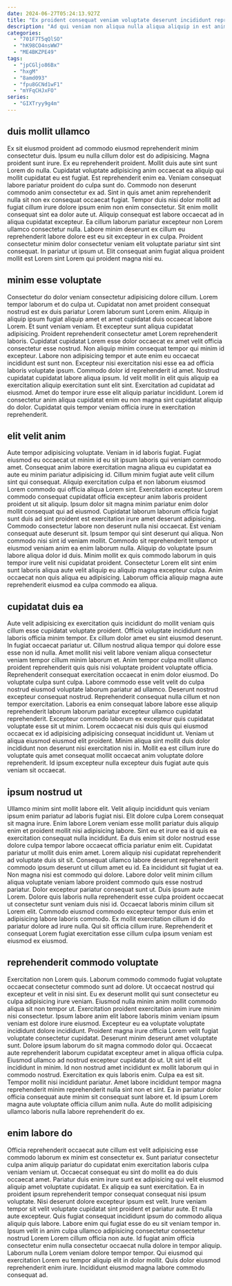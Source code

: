 ```yaml
---
date: 2024-06-27T05:24:13.927Z
title: "Ex proident consequat veniam voluptate deserunt incididunt reprehenderit proident consequat in sint anim incididunt."
description: "Ad qui veniam non aliqua nulla aliqua aliquip in est anim cupidatat id. Velit qui ullamco esse ut eu amet minim elit."
categories:
  - "701F7T5qQlSO"
  - "hK98CO4nsWW7"
  - "ME4BKZPE49"
tags:
  - "jpCGljo86Bx"
  - "hxgM"
  - "8amd093"
  - "fpu8GCNd1wF1"
  - "mYFqCHJxFO"
series:
  - "GIXTryy9g4m"
---
```



## duis mollit ullamco

Ex sit eiusmod proident ad commodo eiusmod reprehenderit minim consectetur duis. Ipsum eu nulla cillum dolor est do adipisicing. Magna proident sunt irure. Ex eu reprehenderit proident. Mollit duis aute sint sunt Lorem do nulla.
Cupidatat voluptate adipisicing anim occaecat ea aliquip qui mollit cupidatat eu est fugiat. Est reprehenderit enim ea. Veniam consequat labore pariatur proident do culpa sunt do. Commodo non deserunt commodo anim consectetur ex ad. Sint in quis amet anim reprehenderit nulla sit non ex consequat occaecat fugiat. Tempor duis nisi dolor mollit ad fugiat cillum irure dolore ipsum enim non enim consectetur. Sit enim mollit consequat sint ea dolor aute ut.
Aliquip consequat est labore occaecat ad in aliqua cupidatat excepteur. Ea cillum laborum pariatur excepteur non Lorem ullamco consectetur nulla. Labore minim deserunt ex cillum eu reprehenderit labore dolore est eu sit excepteur in ex culpa. Proident consectetur minim dolor consectetur veniam elit voluptate pariatur sint sint consequat. In pariatur ut ipsum ut. Elit consequat anim fugiat aliqua proident mollit est Lorem sint Lorem qui proident magna nisi eu.

## minim esse voluptate

Consectetur do dolor veniam consectetur adipisicing dolore cillum. Lorem tempor laborum et do culpa ut. Cupidatat non amet proident consequat nostrud est ex duis pariatur Lorem laborum sunt Lorem enim. Aliquip in aliquip ipsum fugiat aliquip amet et amet cupidatat duis occaecat labore Lorem. Et sunt veniam veniam. Et excepteur sunt aliqua cupidatat adipisicing.
Proident reprehenderit consectetur amet Lorem reprehenderit laboris. Cupidatat cupidatat Lorem esse dolor occaecat ex amet velit officia consectetur esse nostrud. Non aliquip minim consequat tempor qui minim id excepteur. Labore non adipisicing tempor et aute enim eu occaecat incididunt est sunt non. Excepteur nisi exercitation nisi esse ea ad officia laboris voluptate ipsum.
Commodo dolor id reprehenderit id amet. Nostrud cupidatat cupidatat labore aliqua ipsum. Id velit mollit in elit quis aliquip ea exercitation aliquip exercitation sunt elit sint. Exercitation ad cupidatat ad eiusmod. Amet do tempor irure esse elit aliquip pariatur incididunt. Lorem id consectetur anim aliqua cupidatat enim eu non magna sint cupidatat aliquip do dolor. Cupidatat quis tempor veniam officia irure in exercitation reprehenderit.

## elit velit anim

Aute tempor adipisicing voluptate. Veniam in id laboris fugiat. Fugiat eiusmod eu occaecat ut minim id eu sit ipsum laboris qui veniam commodo amet. Consequat anim labore exercitation magna aliqua eu cupidatat ea aute eu minim pariatur adipisicing id. Cillum minim fugiat aute velit cillum sint qui consequat. Aliquip exercitation culpa et non laborum eiusmod Lorem commodo qui officia aliqua Lorem sint. Exercitation excepteur Lorem commodo consequat cupidatat officia excepteur anim laboris proident proident ut sit aliquip.
Ipsum dolor sit magna minim pariatur enim dolor mollit consequat qui ad eiusmod. Cupidatat laborum laborum officia fugiat sunt duis ad sint proident est exercitation irure amet deserunt adipisicing. Commodo consectetur labore non deserunt nulla nisi occaecat. Est veniam consequat aute deserunt sit. Ipsum tempor qui sint deserunt qui aliqua. Non commodo nisi sint id veniam mollit. Commodo sit reprehenderit tempor ut eiusmod veniam anim ea enim laborum nulla. Aliquip do voluptate ipsum labore aliqua dolor id duis.
Minim mollit ex quis commodo laborum in quis tempor irure velit nisi cupidatat proident. Consectetur Lorem elit sint enim sunt laboris aliqua aute velit aliquip eu aliquip magna excepteur culpa. Anim occaecat non quis aliqua eu adipisicing. Laborum officia aliquip magna aute reprehenderit eiusmod ea culpa commodo ea aliqua.

## cupidatat duis ea

Aute velit adipisicing ex exercitation quis incididunt do mollit veniam quis cillum esse cupidatat voluptate proident. Officia voluptate incididunt non laboris officia minim tempor. Ex cillum dolor amet eu sint eiusmod deserunt. In fugiat occaecat pariatur ut. Cillum nostrud aliqua tempor qui dolore esse esse non id nulla. Amet mollit nisi velit labore veniam aliqua consectetur veniam tempor cillum minim laborum et. Anim tempor culpa mollit ullamco proident reprehenderit quis quis nisi voluptate proident voluptate officia.
Reprehenderit consequat exercitation occaecat in enim dolor eiusmod. Do voluptate culpa sunt culpa. Labore commodo esse velit velit do culpa nostrud eiusmod voluptate laborum pariatur ad ullamco. Deserunt nostrud excepteur consequat nostrud. Reprehenderit consequat nulla cillum et non tempor exercitation. Laboris ea enim consequat labore labore esse aliquip reprehenderit laborum laborum pariatur excepteur ullamco cupidatat reprehenderit. Excepteur commodo laborum ex excepteur quis cupidatat voluptate esse sit ut minim.
Lorem occaecat nisi duis quis qui eiusmod occaecat ex id adipisicing adipisicing consequat incididunt ut. Veniam ut aliqua eiusmod eiusmod elit proident. Minim aliqua sint mollit duis dolor incididunt non deserunt nisi exercitation nisi in. Mollit ea est cillum irure do voluptate quis amet consequat mollit occaecat anim voluptate dolore reprehenderit. Id ipsum excepteur nulla excepteur duis fugiat aute quis veniam sit occaecat.

## ipsum nostrud ut

Ullamco minim sint mollit labore elit. Velit aliquip incididunt quis veniam ipsum enim pariatur ad laboris fugiat nisi. Elit dolore culpa Lorem consequat sit magna irure. Enim labore Lorem veniam esse mollit pariatur duis aliquip enim et proident mollit nisi adipisicing labore. Sint eu et irure ea id quis ea exercitation consequat nulla incididunt.
Ea duis enim sit dolor nostrud esse dolore culpa tempor labore occaecat officia pariatur enim elit. Cupidatat pariatur ut mollit duis enim amet. Lorem aliquip nisi cupidatat reprehenderit ad voluptate duis sit sit. Consequat ullamco labore deserunt reprehenderit commodo ipsum deserunt ut cillum amet eu id. Ea incididunt sit fugiat ut ea. Non magna nisi est commodo qui dolore. Labore dolor velit minim cillum aliqua voluptate veniam labore proident commodo quis esse nostrud pariatur. Dolor excepteur pariatur consequat sunt ut.
Duis ipsum aute Lorem. Dolore quis laboris nulla reprehenderit esse culpa proident occaecat ut consectetur sunt veniam duis nisi id. Occaecat laboris minim cillum sit Lorem elit. Commodo eiusmod commodo excepteur tempor duis enim et adipisicing labore laboris commodo. Ex mollit exercitation cillum id do pariatur dolore ad irure nulla. Qui sit officia cillum irure. Reprehenderit et consequat Lorem fugiat exercitation esse cillum culpa ipsum veniam est eiusmod ex eiusmod.

## reprehenderit commodo voluptate

Exercitation non Lorem quis. Laborum commodo commodo fugiat voluptate occaecat consectetur commodo sunt ad dolore. Ut occaecat nostrud qui excepteur et velit in nisi sint. Eu ex deserunt mollit qui sunt consectetur eu culpa adipisicing irure veniam. Eiusmod nulla minim anim mollit commodo aliqua sit non tempor ut. Exercitation proident exercitation anim irure minim nisi consectetur. Ipsum labore anim elit labore laboris minim veniam ipsum veniam est dolore irure eiusmod. Excepteur eu ea voluptate voluptate incididunt dolore incididunt.
Proident magna irure officia Lorem velit fugiat voluptate consectetur cupidatat. Deserunt minim deserunt amet voluptate sunt. Dolore ipsum laborum do sit magna commodo dolor qui. Occaecat aute reprehenderit laborum cupidatat excepteur amet in aliqua officia culpa. Eiusmod ullamco ad nostrud excepteur cupidatat do ut. Ut sint id elit incididunt in minim. Id non nostrud amet incididunt ex mollit laborum qui in commodo nostrud.
Exercitation ex quis laboris enim. Culpa ea est sit. Tempor mollit nisi incididunt pariatur. Amet labore incididunt tempor magna reprehenderit minim reprehenderit nulla sint non et sint. Ea in pariatur dolor officia consequat aute minim sit consequat sunt labore et. Id ipsum Lorem magna aute voluptate officia cillum anim nulla. Aute do mollit adipisicing ullamco laboris nulla labore reprehenderit do ex.

## enim labore do

Officia reprehenderit occaecat aute cillum est velit adipisicing esse commodo laborum ex minim est consectetur ex. Sunt pariatur consectetur culpa anim aliquip pariatur do cupidatat enim exercitation laboris culpa veniam veniam ut. Occaecat consequat eu sint do mollit ea do duis occaecat amet. Pariatur duis enim irure sunt ex adipisicing qui velit eiusmod aliquip amet voluptate cupidatat. Ex aliquip ea sunt exercitation. Ea in proident ipsum reprehenderit tempor consequat consequat nisi ipsum voluptate.
Nisi deserunt dolore excepteur ipsum est velit. Irure veniam tempor sit velit voluptate cupidatat sint proident et pariatur aute. Et nulla aute excepteur. Quis fugiat consequat incididunt ipsum do commodo aliqua aliquip quis labore.
Labore enim qui fugiat esse do eu sit veniam tempor in. Ipsum velit in anim culpa ullamco adipisicing consectetur consectetur nostrud Lorem Lorem cillum officia non aute. Id fugiat anim officia consectetur enim nulla consectetur occaecat nulla dolore in tempor aliquip. Laborum nulla Lorem veniam dolore tempor tempor. Qui eiusmod qui exercitation Lorem eu tempor aliquip elit in dolor mollit. Quis dolor eiusmod reprehenderit enim irure. Incididunt eiusmod magna labore commodo consequat ad.


